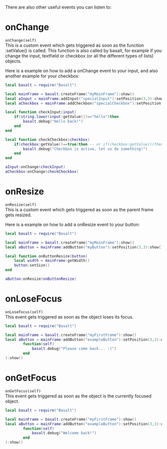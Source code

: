 There are also other useful events you can listen to:

# onChange
`onChange(self)`<br>
This is a custom event which gets triggered as soon as the function :setValue() is called. This function is also called by basalt, for example if you change the input, textfield or checkbox (or all the different types of lists) objects.

Here is a example on how to add a onChange event to your input, and also another example for your checkbox:

```lua
local basalt = require("Basalt")

local mainFrame = basalt.createFrame("myMainFrame"):show()
local aInput = mainFrame:addInput("specialInput"):setPosition(3,3):show()
local aCheckbox = mainFrame:addCheckbox("specialCheckbox"):setPosition(3,5):show()

local function checkInput(input)
    if(string.lower(input:getValue())=="hello")then
        basalt.debug("Hello back!")
    end
end

local function checkCheckbox(checkbox)
    if(checkbox:getValue()==true)then -- or if(checkbox:getValue())then
        basalt.debug("Checkbox is active, let us do something!")
    end
end

aInput:onChange(checkInput)
aCheckbox:onChange(checkCheckbox)
```

# onResize
`onResize(self)`<br>
This is a custom event which gets triggered as soon as the parent frame gets resized.

Here is a example on how to add a onResize event to your button:

```lua
local basalt = require("Basalt")

local mainFrame = basalt.createFrame("myMainFrame"):show()
local aButton = mainFrame:addButton("myButton"):setPosition(3,3):show()

local function onButtonResize(button)
    local width = mainFrame:getWidth()
    button:setSize()
end

aButton:onResize(onButtonResize)
```
# onLoseFocus
`onLoseFocus(self)`<br>
This event gets triggered as soon as the object loses its focus.

```lua
local basalt = require("Basalt")

local mainFrame = basalt.createFrame("myFirstFrame"):show()
local aButton = mainFrame:addButton("exampleButton"):setPosition(3,3):onLoseFocus(
        function(self) 
            basalt.debug("Please come back... :(") 
        end
):show()
```

# onGetFocus
`onGetFocus(self)`<br>
This event gets triggered as soon as the object is the currently focused object.

```lua
local basalt = require("Basalt")

local mainFrame = basalt.createFrame("myFirstFrame"):show()
local aButton = mainFrame:addButton("exampleButton"):setPosition(3,3):onGetFocus(
        function(self) 
            basalt.debug("Welcome back!") 
        end
):show()
```
